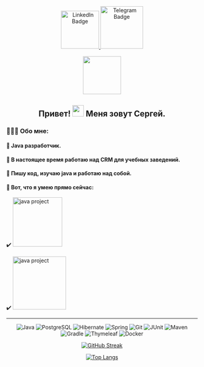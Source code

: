 <div id="badges" align="center">
  <a href="https://www.linkedin.com/in/sergey-slepnev/">
    <img src="https://img.shields.io/badge/LinkedIn-blue?logo=LinkedIn&logoColor" alt="LinkedIn Badge" width="100px"/>
  </a> 
    <a href="https://t.me/sergey_slepnev">
    <img src="https://img.shields.io/badge/Telegram-blue?logo=Telegram&logoColor=white&labelColor=blue" alt="Telegram Badge" width="112px"/>
  </a>
</div><br>
<div align="center">
  <img src="https://komarev.com/ghpvc/?username=sergey-slepnev&style=flat-square&color=blue" alt="" width="100px"/>
</div>
<div align="center">
  <h2>
     Привет!
    <img src="https://media.giphy.com/media/hvRJCLFzcasrR4ia7z/giphy.gif" width="30px"/>
     Меня зовут Сергей.
  </h2>
</div>

###  👨🏻‍💻 Обо мне:

#### 📌 Java разработчик.
#### 📌 В настоящее время работаю над CRM для учебных заведений.
#### 📌 Пишу код, изучаю java и работаю над собой.
#### 📌 Вот, что я умею прямо сейчас: 
✔️ <a href="https://github.com/sergey-slepnev/photo_repository">
    <img src="https://img.shields.io/badge/%D0%9F%D1%80%D0%BE%D0%B5%D0%BA%D1%82_%D0%BD%D0%B0_Java-blue?style=for-the-badge&logoColor=white" alt="java project" width="130px"/>
</a>
<br>
<br>
✔️ <a href="https://github.com/sergey-slepnev/HotelBooking">
    <img src="https://img.shields.io/badge/%D0%9F%D1%80%D0%BE%D0%B5%D0%BA%D1%82_%D0%BD%D0%B0_Spring-dark_green?style=for-the-badge&logoColor=white" alt="java project" width="140px"/>
</a>
</h4>

---
<div style="text" align="center">
  
![Java](https://img.shields.io/badge/Java-red?style=for-the-badge&logo=java&logoColor=black)
![PostgreSQL](https://img.shields.io/badge/PostgreSQL-316192?style=for-the-badge&logo=postgresql&logoColor=white)
![Hibernate](https://img.shields.io/badge/Hibernate-6DA55F?style=for-the-badge&logo=hibernate&logoColor=white)
![Spring](https://img.shields.io/badge/Spring-6DA55F?style=for-the-badge&logo=spring&logoColor=white)
![Git](https://img.shields.io/badge/Git-%2320232a?style=for-the-badge&logo=Git&logoColor=yellow)
![JUnit](https://img.shields.io/badge/JUnit-%23593d88.svg?style=for-the-badge&logo=junit&logoColor=white)
![Maven](https://img.shields.io/badge/Maven-blue?style=for-the-badge&logo=maven&logoColor=green)
![Gradle](https://img.shields.io/badge/Gradle-grey?style=for-the-badge&logo=gradle&logoColor=white)
![Thymeleaf](https://img.shields.io/badge/thymeleaf-6DA55F?style=for-the-badge&logo=thymeleaf&logoColor=white)
![Docker](https://img.shields.io/badge/Docker-316192?style=for-the-badge&logo=docker&logoColor=white)

</div>

<div align="center">
  
[![GitHub Streak](https://streak-stats.demolab.com?user=sergey-slepnev&theme=transparent&hide_border=true&mode=weekly&fire=FF2222&dates=2C68F6&currStreakLabel=2C68F6&currStreakNum=2C68F6)](https://git.io/streak-stats)

</div>

<div align="center">
  
[![Top Langs](https://github-readme-stats.vercel.app/api/top-langs/?username=sergey-slepnev&layout=compact&theme=vision-friendly-dark)](https://github.com/anuraghazra/github-readme-stats)

</div>
<!--
**SergeySlepnev/SergeySlepnev** is a ✨ _special_ ✨ repository because its `README.md` (this file) appears on your GitHub profile.
- 🔭 I’m currently working on ...
- 🌱 I’m currently learning ...
- 👯 I’m looking to collaborate on ...
- 🤔 I’m looking for help with ...
- 💬 Ask me about ...
- 📫 How to reach me: ...
- 😄 Pronouns: ...
- ⚡ Fun fact: ...
-->

